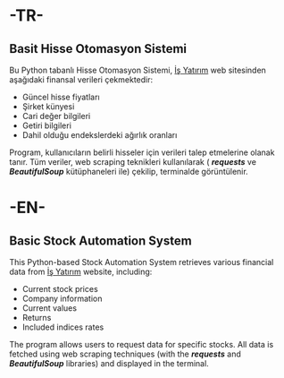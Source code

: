 # -TR-
## Basit Hisse Otomasyon Sistemi
Bu Python tabanlı Hisse Otomasyon Sistemi, [İş Yatırım](https://www.isyatirim.com.tr/tr-tr/Sayfalar/default.aspx) web sitesinden aşağıdaki finansal verileri çekmektedir:

- Güncel hisse fiyatları
- Şirket künyesi
- Cari değer bilgileri
- Getiri bilgileri
- Dahil olduğu endekslerdeki ağırlık oranları

Program, kullanıcıların belirli hisseler için verileri talep etmelerine olanak tanır. Tüm veriler, web scraping teknikleri kullanılarak ( ***requests***  ve ***BeautifulSoup*** kütüphaneleri ile) çekilip, terminalde görüntülenir.

# -EN-
## Basic Stock Automation System
This Python-based Stock Automation System retrieves various financial data from [İş Yatırım](https://www.isyatirim.com.tr/tr-tr/Sayfalar/default.aspx) website, including:

- Current stock prices
- Company information
- Current values
- Returns
- Included indices rates

The program allows users to request data for specific stocks. All data is fetched using web scraping techniques (with the ***requests*** and ***BeautifulSoup*** libraries) and displayed in the terminal.

